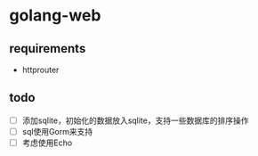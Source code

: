 # golang-web

## requirements

- httprouter

## todo

- [ ] 添加sqlite，初始化的数据放入sqlite，支持一些数据库的排序操作
- [ ] sql使用Gorm来支持
- [ ] 考虑使用Echo